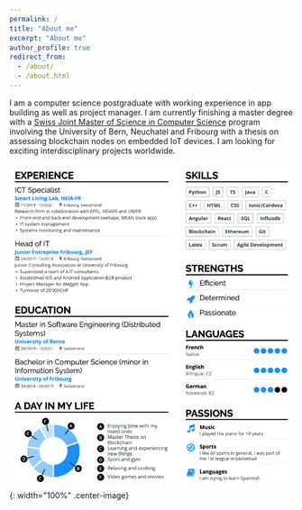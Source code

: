 ```yaml
---
permalink: /
title: "About me"
excerpt: "About me"
author_profile: true
redirect_from: 
  - /about/
  - /about.html
---
```

I am a computer science postgraduate with working experience in app building as well as project manager. I am currently finishing
a master degree with a [Swiss Joint Master of Science in Computer Science](https://mcs.unibnf.ch/) program involving the University of Bern, Neuchatel and Fribourg with a thesis on assessing blockchain nodes on embedded IoT devices. I am looking for exciting interdisciplinary projects worldwide.

![Resume](/images/resume.png){: width="100%" .center-image}
